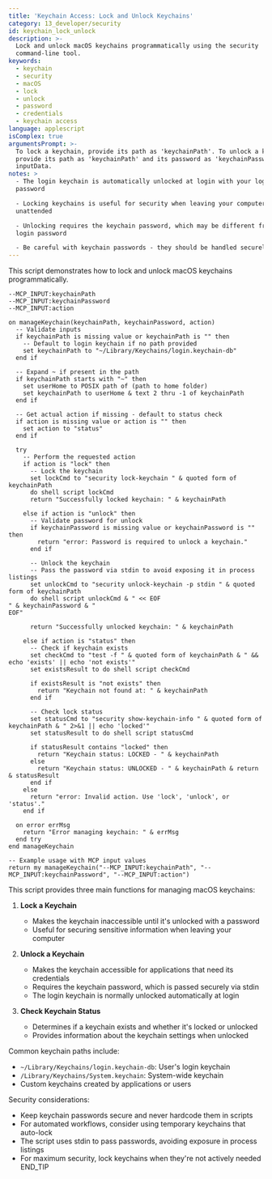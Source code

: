 ```yaml
---
title: 'Keychain Access: Lock and Unlock Keychains'
category: 13_developer/security
id: keychain_lock_unlock
description: >-
  Lock and unlock macOS keychains programmatically using the security
  command-line tool.
keywords:
  - keychain
  - security
  - macOS
  - lock
  - unlock
  - password
  - credentials
  - keychain access
language: applescript
isComplex: true
argumentsPrompt: >-
  To lock a keychain, provide its path as 'keychainPath'. To unlock a keychain,
  provide its path as 'keychainPath' and its password as 'keychainPassword' in
  inputData.
notes: >
  - The login keychain is automatically unlocked at login with your login
  password

  - Locking keychains is useful for security when leaving your computer
  unattended

  - Unlocking requires the keychain password, which may be different from your
  login password

  - Be careful with keychain passwords - they should be handled securely
---
```


This script demonstrates how to lock and unlock macOS keychains programmatically.

```applescript
--MCP_INPUT:keychainPath
--MCP_INPUT:keychainPassword
--MCP_INPUT:action

on manageKeychain(keychainPath, keychainPassword, action)
  -- Validate inputs
  if keychainPath is missing value or keychainPath is "" then
    -- Default to login keychain if no path provided
    set keychainPath to "~/Library/Keychains/login.keychain-db"
  end if
  
  -- Expand ~ if present in the path
  if keychainPath starts with "~" then
    set userHome to POSIX path of (path to home folder)
    set keychainPath to userHome & text 2 thru -1 of keychainPath
  end if
  
  -- Get actual action if missing - default to status check
  if action is missing value or action is "" then
    set action to "status"
  end if
  
  try
    -- Perform the requested action
    if action is "lock" then
      -- Lock the keychain
      set lockCmd to "security lock-keychain " & quoted form of keychainPath
      do shell script lockCmd
      return "Successfully locked keychain: " & keychainPath
      
    else if action is "unlock" then
      -- Validate password for unlock
      if keychainPassword is missing value or keychainPassword is "" then
        return "error: Password is required to unlock a keychain."
      end if
      
      -- Unlock the keychain
      -- Pass the password via stdin to avoid exposing it in process listings
      set unlockCmd to "security unlock-keychain -p stdin " & quoted form of keychainPath
      do shell script unlockCmd & " << EOF
" & keychainPassword & "
EOF"
      
      return "Successfully unlocked keychain: " & keychainPath
      
    else if action is "status" then
      -- Check if keychain exists
      set checkCmd to "test -f " & quoted form of keychainPath & " && echo 'exists' || echo 'not exists'"
      set existsResult to do shell script checkCmd
      
      if existsResult is "not exists" then
        return "Keychain not found at: " & keychainPath
      end if
      
      -- Check lock status
      set statusCmd to "security show-keychain-info " & quoted form of keychainPath & " 2>&1 || echo 'locked'"
      set statusResult to do shell script statusCmd
      
      if statusResult contains "locked" then
        return "Keychain status: LOCKED - " & keychainPath
      else
        return "Keychain status: UNLOCKED - " & keychainPath & return & statusResult
      end if
    else
      return "error: Invalid action. Use 'lock', 'unlock', or 'status'."
    end if
    
  on error errMsg
    return "Error managing keychain: " & errMsg
  end try
end manageKeychain

-- Example usage with MCP input values
return my manageKeychain("--MCP_INPUT:keychainPath", "--MCP_INPUT:keychainPassword", "--MCP_INPUT:action")
```

This script provides three main functions for managing macOS keychains:

1. **Lock a Keychain**
   - Makes the keychain inaccessible until it's unlocked with a password
   - Useful for securing sensitive information when leaving your computer

2. **Unlock a Keychain**
   - Makes the keychain accessible for applications that need its credentials
   - Requires the keychain password, which is passed securely via stdin
   - The login keychain is normally unlocked automatically at login

3. **Check Keychain Status**
   - Determines if a keychain exists and whether it's locked or unlocked
   - Provides information about the keychain settings when unlocked

Common keychain paths include:
- `~/Library/Keychains/login.keychain-db`: User's login keychain
- `/Library/Keychains/System.keychain`: System-wide keychain
- Custom keychains created by applications or users

Security considerations:
- Keep keychain passwords secure and never hardcode them in scripts
- For automated workflows, consider using temporary keychains that auto-lock
- The script uses stdin to pass passwords, avoiding exposure in process listings
- For maximum security, lock keychains when they're not actively needed
END_TIP
